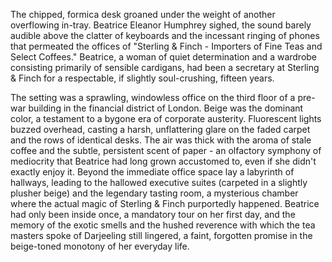The chipped, formica desk groaned under the weight of another overflowing in-tray. Beatrice Eleanor Humphrey sighed, the sound barely audible above the clatter of keyboards and the incessant ringing of phones that permeated the offices of "Sterling & Finch - Importers of Fine Teas and Select Coffees." Beatrice, a woman of quiet determination and a wardrobe consisting primarily of sensible cardigans, had been a secretary at Sterling & Finch for a respectable, if slightly soul-crushing, fifteen years.

The setting was a sprawling, windowless office on the third floor of a pre-war building in the financial district of London. Beige was the dominant color, a testament to a bygone era of corporate austerity. Fluorescent lights buzzed overhead, casting a harsh, unflattering glare on the faded carpet and the rows of identical desks. The air was thick with the aroma of stale coffee and the subtle, persistent scent of paper - an olfactory symphony of mediocrity that Beatrice had long grown accustomed to, even if she didn't exactly enjoy it. Beyond the immediate office space lay a labyrinth of hallways, leading to the hallowed executive suites (carpeted in a slightly plusher beige) and the legendary tasting room, a mysterious chamber where the actual magic of Sterling & Finch purportedly happened. Beatrice had only been inside once, a mandatory tour on her first day, and the memory of the exotic smells and the hushed reverence with which the tea masters spoke of Darjeeling still lingered, a faint, forgotten promise in the beige-toned monotony of her everyday life.
